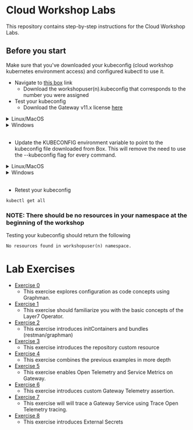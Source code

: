# Cloud Workshop Labs
This repository contains step-by-step instructions for the Cloud Workshop Labs.

## Before you start
Make sure that you've downloaded your kubeconfig (cloud workshop kubernetes environment access) and configured kubectl to use it.

- Navigate to [this box](https://ent.box.com/s/aeeiqiuhju0pb3xp1dgwbgrhb54j7l0p) link
    - Download the workshopuser(n).kubeconfig that corresponds to the number you were assigned
- Test your kubeconfig
    - Download the Gateway v11.x license [here](https://ent.box.com/s/h4zd4vs2c3vr0n6ze38nqoeyytm0cvfx)
<details>
  <summary>Linux/MacOS</summary>

  ```
  kubectl get all --kubeconfig /path/to/workshopuser(n).kubeconfig
  ```
</details>
<details>
  <summary>Windows</summary>

  ```
  kubectl get all --kubeconfig c:\path\to\workshopuser(n).kubeconfig
  ```
</details>
<br/>

- Update the KUBECONFIG environment variable to point to the kubeconfig file downloaded from Box. This will remove the need to use the --kubeconfig flag for every command.
<details>
  <summary>Linux/MacOS</summary>

  ```
  export KUBECONFIG=~/.kube/workshopuser(n).kubeconfig
  ```
</details>
<details>
  <summary>Windows</summary>

  ```    
  set KUBECONFIG=%USERPROFILE%\.kube\workshopuser(n).kubeconfig
  ```
</details>
<br/>

- Retest your kubeconfig
```
kubectl get all
```

### NOTE: There should be no resources in your namespace at the beginning of the workshop
Testing your kubeconfig should return the following
```
No resources found in workshopuser(n) namespace.
```

# Lab Exercises
- [Exercise 0](./lab-exercise0.md)
  - This exercise explores configuration as code concepts using Graphman.
- [Exercise 1](./lab-exercise1.md)
  - This exercise should familiarize you with the basic concepts of the Layer7 Operator.
- [Exercise 2](./lab-exercise2.md)
  - This exercise introduces initContainers and bundles (restman/graphman)
- [Exercise 3](./lab-exercise3.md)
  - This exercise introduces the repository custom resource
- [Exercise 4](./lab-exercise4.md)
  - This exercise combines the previous examples in more depth
- [Exercise 5](./lab-exercise5.md)
  - This exercise enables Open Telemetry and Service Metrics on Gateway.
- [Exercise 6](./lab-exercise6.md)
  - This exercise introduces custom Gateway Telemetry assertion.
- [Exercise 7](./lab-exercise7.md)
  - This exercise will will trace a Gateway Service using Trace Open Telemetry tracing.
- [Exercise 8](./lab-exercise8.md)
  - This exercise introduces External Secrets
